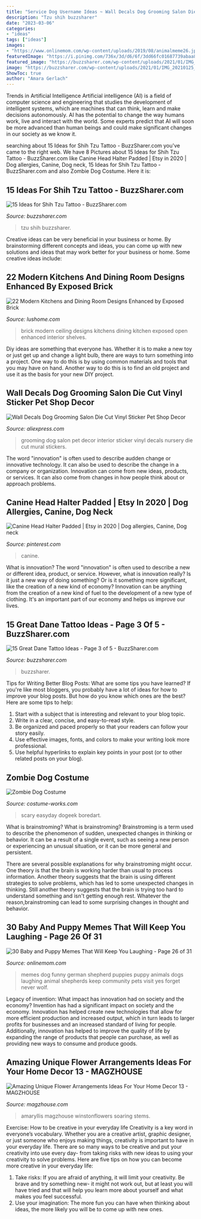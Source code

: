 ```yaml
---
title: "Service Dog Username Ideas ~ Wall Decals Dog Grooming Salon Die Cut Vinyl Sticker Pet Shop Decor"
description: "Tzu shih buzzsharer"
date: "2023-03-06"
categories:
- "ideas"
tags: ["ideas"]
images:
- "https://www.onlinemom.com/wp-content/uploads/2019/08/animalmeme26.jpg"
featuredImage: "https://i.pinimg.com/736x/3d/d6/6f/3dd66fc01687739abaa8003e36dfe756.jpg"
featured_image: "https://buzzsharer.com/wp-content/uploads/2021/01/IMG_20210125_230941-768x753.jpg"
image: "https://buzzsharer.com/wp-content/uploads/2021/01/IMG_20210125_230941-768x753.jpg"
ShowToc: true
author: "Amara Gerlach"
---
```



Trends in Artificial Intelligence
Artificial intelligence (AI) is a field of computer science and engineering that studies the development of intelligent systems, which are machines that can think, learn and make decisions autonomously. AI has the potential to change the way humans work, live and interact with the world. Some experts predict that AI will soon be more advanced than human beings and could make significant changes in our society as we know it.

	

		
searching about 15 Ideas for Shih Tzu Tattoo - BuzzSharer.com you've came to the right web. We have 8 Pictures about 15 Ideas for Shih Tzu Tattoo - BuzzSharer.com like Canine Head Halter Padded | Etsy in 2020 | Dog allergies, Canine, Dog neck, 15 Ideas for Shih Tzu Tattoo - BuzzSharer.com and also Zombie Dog Costume. Here it is:
		
    
## 15 Ideas For Shih Tzu Tattoo - BuzzSharer.com

<img loading=lazy src="https://buzzsharer.com/wp-content/uploads/2021/01/1-57.jpg" onerror="this.onerror=null;this.src='https://tse4.mm.bing.net/th?id=OIP.3eAP4tQUZHAd_0U3ZgXcZAHaHQ&amp;pid=15.1';" alt="15 Ideas for Shih Tzu Tattoo - BuzzSharer.com">

_Source: buzzsharer.com_

>tzu shih buzzsharer. 

	

Creative ideas can be very beneficial in your business or home. By brainstorming different concepts and ideas, you can come up with new solutions and ideas that may work better for your business or home. Some creative ideas include:

    
## 22 Modern Kitchens And Dining Room Designs Enhanced By Exposed Brick

<img loading=lazy src="https://www.lushome.com/wp-content/uploads/2013/06/interior-brick-wall-ceiling-designs-modern-kitchens-dining-rooms-6.jpg" onerror="this.onerror=null;this.src='https://tse3.mm.bing.net/th?id=OIP.hO3LfgaFH_Gkrhwkt5RQKwAAAA&amp;pid=15.1';" alt="22 Modern Kitchens and Dining Room Designs Enhanced by Exposed Brick">

_Source: lushome.com_

>brick modern ceiling designs kitchens dining kitchen exposed open enhanced interior shelves. 

	

Diy ideas are something that everyone has. Whether it is to make a new toy or just get up and change a light bulb, there are ways to turn something into a project. One way to do this is by using common materials and tools that you may have on hand. Another way to do this is to find an old project and use it as the basis for your new DIY project.

    
## Wall Decals Dog Grooming Salon Die Cut Vinyl Sticker Pet Shop Decor

<img loading=lazy src="https://ae01.alicdn.com/kf/HTB1ZhnrMXXXXXamXpXXq6xXFXXXe/Wall-Decals-Dog-Grooming-Salon-Die-Cut-Vinyl-Sticker-Pet-Shop-Decor-Home-Nursery-Room-Interior.jpg" onerror="this.onerror=null;this.src='https://tse2.mm.bing.net/th?id=OIP.KpsEWr5hhEv8xFQA6o-xGgHaGl&amp;pid=15.1';" alt="Wall Decals Dog Grooming Salon Die Cut Vinyl Sticker Pet Shop Decor">

_Source: aliexpress.com_

>grooming dog salon pet decor interior sticker vinyl decals nursery die cut mural stickers. 

	

The word "innovation" is often used to describe audden change or innovative technology. It can also be used to describe the change in a company or organization. Innovation can come from new ideas, products, or services. It can also come from changes in how people think about or approach problems.

    
## Canine Head Halter Padded | Etsy In 2020 | Dog Allergies, Canine, Dog Neck

<img loading=lazy src="https://i.pinimg.com/736x/3d/d6/6f/3dd66fc01687739abaa8003e36dfe756.jpg" onerror="this.onerror=null;this.src='https://tse3.mm.bing.net/th?id=OIP.sHtm1-l_lDVQcSpHZmJn2AHaJJ&amp;pid=15.1';" alt="Canine Head Halter Padded | Etsy in 2020 | Dog allergies, Canine, Dog neck">

_Source: pinterest.com_

>canine. 

	

What is innovation?
The word "innovation" is often used to describe a new or different idea, product, or service. However, what is innovation really? Is it just a new way of doing something? Or is it something more significant, like the creation of a new kind of economy?
Innovation can be anything from the creation of a new kind of fuel to the development of a new type of clothing. It's an important part of our economy and helps us improve our lives.

    
## 15 Great Dane Tattoo Ideas - Page 3 Of 5 - BuzzSharer.com

<img loading=lazy src="https://buzzsharer.com/wp-content/uploads/2021/01/IMG_20210125_230941-768x753.jpg" onerror="this.onerror=null;this.src='https://tse3.mm.bing.net/th?id=OIP.A9NPS9TeRTVS9TPIDNELkgHaHQ&amp;pid=15.1';" alt="15 Great Dane Tattoo Ideas - Page 3 of 5 - BuzzSharer.com">

_Source: buzzsharer.com_

>buzzsharer. 

	

Tips for Writing Better Blog Posts: What are some tips you have learned?
If you're like most bloggers, you probably have a lot of ideas for how to improve your blog posts. But how do you know which ones are the best? Here are some tips to help:
1. Start with a subject that is interesting and relevant to your blog topic.
2. Write in a clear, concise, and easy-to-read style.
3. Be organized and paced properly so that your readers can follow your story easily.
4. Use effective images, fonts, and colors to make your writing look more professional.
5. Use helpful hyperlinks to explain key points in your post (or to other related posts on your blog).

    
## Zombie Dog Costume

<img loading=lazy src="https://photos.costume-works.com/full/zombie_dog.jpg" onerror="this.onerror=null;this.src='https://tse1.mm.bing.net/th?id=OIP.GAvPl_8ubFgqBMDbzEW7nQHaKt&amp;pid=15.1';" alt="Zombie Dog Costume">

_Source: costume-works.com_

>scary easyday dogeek boredart. 

	

What is brainstroming?
What is brainstroming?
Brainstroming is a term used to describe the phenomenon of sudden, unexpected changes in thinking or behavior. It can be a result of a single event, such as seeing a new person or experiencing an unusual situation, or it can be more general and persistent.

There are several possible explanations for why brainstroming might occur. One theory is that the brain is working harder than usual to process information. Another theory suggests that the brain is using different strategies to solve problems, which has led to some unexpected changes in thinking. Still another theory suggests that the brain is trying too hard to understand something and isn't getting enough rest. Whatever the reason,brainstroming can lead to some surprising changes in thought and behavior.

    
## 30 Baby And Puppy Memes That Will Keep You Laughing - Page 26 Of 31

<img loading=lazy src="https://www.onlinemom.com/wp-content/uploads/2019/08/animalmeme26.jpg" onerror="this.onerror=null;this.src='https://tse1.mm.bing.net/th?id=OIP.TXoMoNcvUJ_gy9I2W7EQDQHaHa&amp;pid=15.1';" alt="30 Baby and Puppy Memes That Will Keep You Laughing - Page 26 of 31">

_Source: onlinemom.com_

>memes dog funny german shepherd puppies puppy animals dogs laughing animal shepherds keep community pets visit yes forget never wolf. 

	

Legacy of invention: What impact has innovation had on society and the economy?
Invention has had a significant impact on society and the economy. Innovation has helped create new technologies that allow for more efficient production and increased output, which in turn leads to larger profits for businesses and an increased standard of living for people. Additionally, innovation has helped to improve the quality of life by expanding the range of products that people can purchase, as well as providing new ways to consume and produce goods.

    
## Amazing Unique Flower Arrangements Ideas For Your Home Decor 13 - MAGZHOUSE

<img loading=lazy src="https://i0.wp.com/magzhouse.com/wp-content/uploads/2019/08/Amazing-Unique-Flower-Arrangements-Ideas-For-Your-Home-Decor-13.jpg?fit=1024%2C1577&amp;ssl=1" onerror="this.onerror=null;this.src='https://tse4.mm.bing.net/th?id=OIP.s_hKcf-MNqFsIOUNidW6-wHaLZ&amp;pid=15.1';" alt="Amazing Unique Flower Arrangements Ideas For Your Home Decor 13 - MAGZHOUSE">

_Source: magzhouse.com_

>amaryllis magzhouse winstonflowers soaring stems. 

	

Exercise: How to be creative in your everyday life
Creativity is a key word in everyone’s vocabulary. Whether you are a creative artist, graphic designer, or just someone who enjoys making things, creativity is important to have in your everyday life. There are so many ways to be creative and put your creativity into use every day- from taking risks with new ideas to using your creativity to solve problems. Here are five tips on how you can become more creative in your everyday life: 
1. Take risks: If you are afraid of anything, it will limit your creativity. Be brave and try something new- it might not work out, but at least you will have tried and that will help you learn more about yourself and what makes you feel successful. 
2. Use your imagination: The more fun you can have when thinking about ideas, the more likely you will be to come up with new ones.

